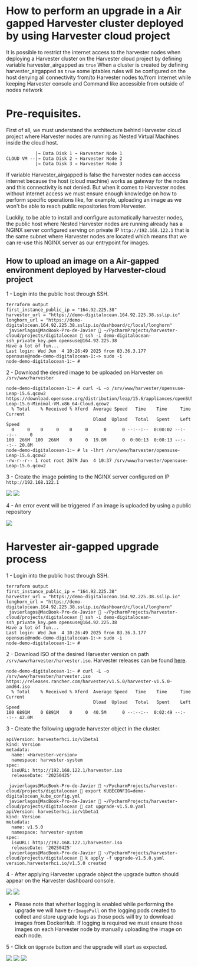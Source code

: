 # How to perform an upgrade in a Air gapped Harvester cluster deployed by using Harvester cloud project

It is possible to restrict the internet access to the harvester nodes when deploying a Harvester cluster on the Harvester cloud project by defining variable harvester_airgapped as `true`
When a cluster is created by defining harvester_airgapped as `true` some iptables rules will be configured on the host denying all connectivity from/to Harvester nodes to/from Internet while keeping Harvester console and Command like accessible from outside of nodes network

# Pre-requisites.

First of all, we must understand the architecture behind Harvester cloud project where Harvester nodes are running as Nested Virtual Machines inside the cloud host.

```console
           |→ Data Disk 1 → Harvester Node 1
CLOUD VM --|→ Data Disk 2 → Harvester Node 2
           |→ Data Disk 3 → Harvester Node 3
```

If variable Harvester_airgapped is false the harvester nodes can access internet because the host (cloud machine) works as gateway for the nodes and this connectivity is not denied.
But when it comes to Harvester nodes without internet access we must ensure enough knowledge on how to perform specific operations like, for example, uploading an image as we won't be able to reach public repositories from Harvester.

Luckily, to be able to install and configure automatically harvester nodes, the public host where Nested Harvester nodes are running already has a NGINX server configured serving on private IP `http://192.168.122.1` that is the same subnet where Harvester nodes are located which means that we can re-use this NGINX server as our entrypoint for images.

## How to upload an image on a Air-gapped environment deployed by Harvester-cloud project

1 - Login into the public host through SSH.

```console
terraform output
first_instance_public_ip = "164.92.225.38"
harvester_url = "https://demo-digitalocean.164.92.225.38.sslip.io"
longhorn_url = "https://demo-digitalocean.164.92.225.38.sslip.io/dashboard/c/local/longhorn"
 javierlagos@MacBook-Pro-de-Javier  ~/PycharmProjects/harvester-cloud/projects/digitalocean  ssh -i demo-digitalocean-ssh_private_key.pem opensuse@164.92.225.38
Have a lot of fun...
Last login: Wed Jun  4 10:26:49 2025 from 83.36.3.177
opensuse@node-demo-digitalocean-1:~> sudo -i
node-demo-digitalocean-1:~ # 
```
2 - Download the desired image to be uploaded on Harvester on `/srv/www/harvester`

```console
node-demo-digitalocean-1:~ # curl -L -o /srv/www/harvester/opensuse-Leap-15.6.qcow2 https://download.opensuse.org/distribution/leap/15.6/appliances/openSUSE-Leap-15.6-Minimal-VM.x86_64-Cloud.qcow2
  % Total    % Received % Xferd  Average Speed   Time    Time     Time  Current
                                 Dload  Upload   Total   Spent    Left  Speed
  0     0    0     0    0     0      0      0 --:--:--  0:00:02 --:--:--     0
100  266M  100  266M    0     0  19.8M      0  0:00:13  0:00:13 --:--:-- 20.8M
node-demo-digitalocean-1:~ # ls -lhrt /srv/www/harvester/opensuse-Leap-15.6.qcow2
-rw-r--r-- 1 root root 267M Jun  4 10:37 /srv/www/harvester/opensuse-Leap-15.6.qcow2
```
3 - Create the image pointing to the NGINX server configured on IP `http://192.168.122.1`

![](../images/AIR_GAPPED_UPGRADE_PROCESS_1.png)
![](../images/AIR_GAPPED_UPGRADE_PROCESS_2.png)

4 - An error event will be triggered if an image is uploaded by using a public repository

![](../images/AIR_GAPPED_UPGRADE_PROCESS_3.png)

# Harvester air-gapped upgrade process

1 - Login into the public host through SSH.

```console
terraform output
first_instance_public_ip = "164.92.225.38"
harvester_url = "https://demo-digitalocean.164.92.225.38.sslip.io"
longhorn_url = "https://demo-digitalocean.164.92.225.38.sslip.io/dashboard/c/local/longhorn"
 javierlagos@MacBook-Pro-de-Javier  ~/PycharmProjects/harvester-cloud/projects/digitalocean  ssh -i demo-digitalocean-ssh_private_key.pem opensuse@164.92.225.38
Have a lot of fun...
Last login: Wed Jun  4 10:26:49 2025 from 83.36.3.177
opensuse@node-demo-digitalocean-1:~> sudo -i
node-demo-digitalocean-1:~ # 
```

2 - Download ISO of the desired Harvester version on path `/srv/www/harvester/harvester.iso`. Harvester releases can be found [here](https://github.com/harvester/harvester/releases).

```console
node-demo-digitalocean-1:~ # curl -L -o /srv/www/harvester/harvester.iso https://releases.rancher.com/harvester/v1.5.0/harvester-v1.5.0-amd64.iso
  % Total    % Received % Xferd  Average Speed   Time    Time     Time  Current
                                 Dload  Upload   Total   Spent    Left  Speed
100 6891M    0 6891M    0     0  40.5M      0 --:--:--  0:02:49 --:--:-- 42.0M
```

3 - Create the following upgrade harvester object in the cluster.

```console
apiVersion: harvesterhci.io/v1beta1
kind: Version
metadata:
  name: <Harvester-version>
  namespace: harvester-system
spec:
  isoURL: http://192.168.122.1/harvester.iso 
  releaseDate: '20250425'
```

```console
 javierlagos@MacBook-Pro-de-Javier  ~/PycharmProjects/harvester-cloud/projects/digitalocean  export KUBECONFIG=demo-digitalocean_kube_config.yml 
 javierlagos@MacBook-Pro-de-Javier  ~/PycharmProjects/harvester-cloud/projects/digitalocean  cat upgrade-v1.5.0.yaml 
apiVersion: harvesterhci.io/v1beta1
kind: Version
metadata:
  name: v1.5.0
  namespace: harvester-system
spec:
  isoURL: http://192.168.122.1/harvester.iso
  releaseDate: '20250425'
 javierlagos@MacBook-Pro-de-Javier  ~/PycharmProjects/harvester-cloud/projects/digitalocean  k apply -f upgrade-v1.5.0.yaml 
version.harvesterhci.io/v1.5.0 created
```

4 - After applying Harvester upgrade object the upgrade button should appear on the Harvester dashboard console.

![](../images/AIR_GAPPED_UPGRADE_PROCESS_4.png)
![](../images/AIR_GAPPED_UPGRADE_PROCESS_5.png)

* Please note that whether logging is enabled while performing the upgrade we will have `ErrImagePull` on the logging pods created to collect and store upgrade logs as those pods will try to download images from DockerHub. If logging is required we must ensure those images on each Harvester node by manually uploading the image on each node.

5 - Click on `Upgrade` button and the upgrade will start as expected.

![](../images/AIR_GAPPED_UPGRADE_PROCESS_6.png)
![](../images/AIR_GAPPED_UPGRADE_PROCESS_7.png)
![](../images/AIR_GAPPED_UPGRADE_PROCESS_8.png)

